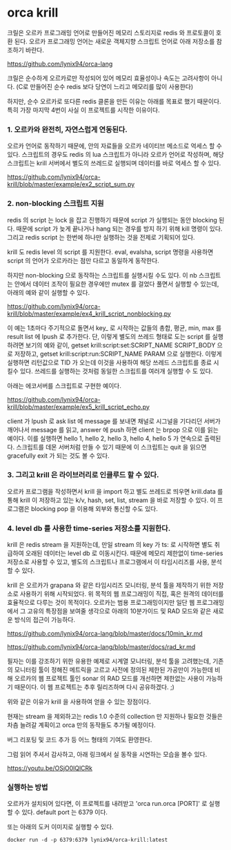  
# orca krill

크릴은 오르카 프로그래밍 언어로 만들어진 메모리 스토리지로 redis 와 프로토콜이 호환 된다.
오르카 프로그래밍 언어는 새로운 객체지향 스크립트 언어로 아래 저장소를 참조하기 바란다.

https://github.com/lynix94/orca-lang

크릴은 순수하게 오르카로만 작성되어 있어 메모리 효율성이나 속도는 고려사항이 아니다. (C로 만들어진 순수 redis 보다 당연이 느리고 메모리를 많이 사용한다)

하지만, 순수 오르카로 또다른 redis 클론을 만든 이유는 아래를 목표로 했기 때문이다.
특히 가장 마지막 4번이 사실 이 프로젝트를 시작한 이유이다.


### 1. 오르카와 완전히, 자연스럽게 연동된다.

오르카 언어로 동작하기 때문에, 안의 자료들을 오르카 네이티브 메소드로 억세스 할 수 있다.
스크립트의 경우도 redis 의 lua 스크립트가 아니라 오르카 언어로 작성하며, 해당 스크립트는 krill 서버에서 별도의 쓰레드로 실행되며 데이터를 바로 억세스 할 수 있다.

https://github.com/lynix94/orca-krill/blob/master/example/ex2_script_sum.py


### 2. non-blocking 스크립트 지원

redis 의 script 는 lock 을 잡고 진행하기 때문에 script 가 실행되는 동안 blocking 된다. 때문에 script 가 늦게 끝나거나 hang 되는 경우를 방지 하기 위해 kill 명령이 있다. 그리고 redis script 는 한번에 하나만 실행하는 것을 전제로 기획되어 있다.

krill 도 redis level 의 script 를 지원한다. eval, evalsha, script 명령을 사용하면 script 의 언어가 오르카라는 점만 다르고 동일하게 동작한다. 

하지만 non-blocking 으로 동작하는 스크립트를 실행시킬 수도 있다. 이 nb 스크립트는 안에서 데이터 조작이 필요한 경우에만 mutex 를 걸었다 풀면서 실행할 수 있는데, 아래의 예와 같이 실행할 수 있다.

https://github.com/lynix94/orca-krill/blob/master/example/ex4_krill_script_nonblocking.py

이 예는 1초마다 주기적으로 돌면서 key_ 로 시작하는 값들의 총합, 평균, min, max 를 result list 에 lpush 로 추가한다. 단, 이렇게 별도의 쓰레드 형태로 도는 script 를 실행하려면 보기의 예와 같이,
getset krill:script:set:SCRIPT_NAME SCRIPT_BODY 으로 저장하고,
getset krill:script:run:SCRIPT_NAME PARAM 으로 실행한다. 이렇게 실행하면 리턴값으로 TID 가 오는데 이것을 사용하여 해당 쓰레드 스크립트를 종료 시킬수 있다.
쓰레드를 실행하는 것처럼 동일한 스크립트를 여러개 실행할 수 도 있다.


아래는 에코서버를 스크립트로 구현한 예이다.

https://github.com/lynix94/orca-krill/blob/master/example/ex5_krill_script_echo.py

client 가 lpush 로 ask list 에 message 를 보내면 채널로 시그널을 기다리던 서버가 깨어나서 message 를 읽고, answer 에 push 하면 client 는 brpop 으로 이를 읽는 예이다.
이를 실행하면 hello 1, hello 2, hello 3, hello 4, hello 5 가 연속으로 출력된다. 스크립트를 데몬 서버처럼 만들 수 있기 때문에 이 스크립트는 quit 을 읽으면 gracefully exit 가 되는 것도 볼 수 있다.





### 3. 그리고 krill 은 라이브러리로 인클루드 할 수 있다.

오르카 프로그램을 작성하면서 krill 을 import 하고  별도 쓰레드로 띄우면 krill.data 를 통해 krill 이 저장하고 있는 k/v, hash, set, list, stream 을 바로 저장할 수 있다. 이 프로그램은 blocking pop 을 이용해 외부와 통신할 수도 있다.


### 4. level db 를 사용한 time-series 저장소를 지원한다.

krill 은 redis stream 을 지원하는데, 만일 stream 의 key 가 ts: 로 시작하면 별도 취급하여 오래된 데이터는 level db 로 이동시킨다. 때문에 메모리 제한없이 time-series 저장소로 사용할 수 있고, 별도의 스크립트나 프로그램에서 이 타임시리즈를 사용, 분석할 수 있다.

krill 은 오르카가 grapana 와 같은 타임시리즈 모니터링, 분석 툴을 제작하기 위한 저장소로 사용하기 위해 시작되었다. 위 목적의 웹 프로그래밍이 직접, 혹은 원격의 데이터를 효율적으로 다루는 것이 목적이다. 
오르카는 범용 프로그래밍이지만 일단 웹 프로그래밍에서 그 고유의 특장점을 보여줄 생각으로 아래의 10분가이드 및 RAD 모드와 같은 새로운 방식의 접근이 가능하다.

https://github.com/lynix94/orca-lang/blob/master/docs/10min_kr.md

https://github.com/lynix94/orca-lang/blob/master/docs/rad_kr.md

필자는 이를 강조하기 위한 유용한 예제로 시계열 모니터링, 분석 툴을 고려했는데, 기존의 모니터링 툴이 정해진 메트릭을 고르고 사전에 정의된 제한된 가공만이 가능한데 비해 오르카의 웹 프로젝트 툴인 sonar 의 RAD 모드를 개선하면 제한없는 사용이 가능하기 때문이다. 이 웹 프로젝트는 추후 릴리즈하며 다시 공유하겠다. ;)


위와 같은 이유가 krill 을 사용하여 얻을 수 있는 장점이다.

현재는 stream 을 제외하고는 redis 1.0 수준의 collection 만 지원하나 필요한 것들은 차츰 늘려갈 계획이고 orca 만의 동작들도 추가될 예정이다.

버그 리포팅 및 코드 추가 등 어느 형태의 기여도 환영한다.

그럼 읽어 주셔서 감사하고, 아래 링크에서 실 동작을 시연하는 모습을 볼수 있다.

https://youtu.be/OSjO0lQlCRk


### 실행하는 방법

오르카가 설치되어 있다면, 이 프로젝트를 내려받고 'orca run.orca [PORT]' 로 실행할 수 있다. default port 는 6379 이다.

또는 아래의 도커 이미지로 실행할 수 있다.

```
docker run -d -p 6379:6379 lynix94/orca-krill:latest
```














